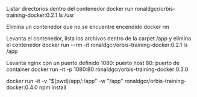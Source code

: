 Listar directorios dentro del contenedor
docker run ronaldgcr/orbis-training-docker:0.2.1 ls /usr

Elimina un contenedor que no se encuentre encendido
 docker rm <CONTAINER ID>

Levanta el contenedor, lista los archivos dentro de la carpet /app y elimina el contenedor
docker run --rm -it  ronaldgcr/orbis-training-docker:0.2.1 ls /app

Levanta nginx con un puerto definido 1080: puerto host 80: puerto de container
docker run -it -p 1080:80  ronaldgcr/orbis-training-docker:0.3.0

docker run -it -v "$(pwd)/app/:/app" -w "/app"  ronaldgcr/orbis-training-docker:0.4.0 npm install